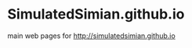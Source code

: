 SimulatedSimian.github.io
=========================

main web pages for http://simulatedsimian.github.io
